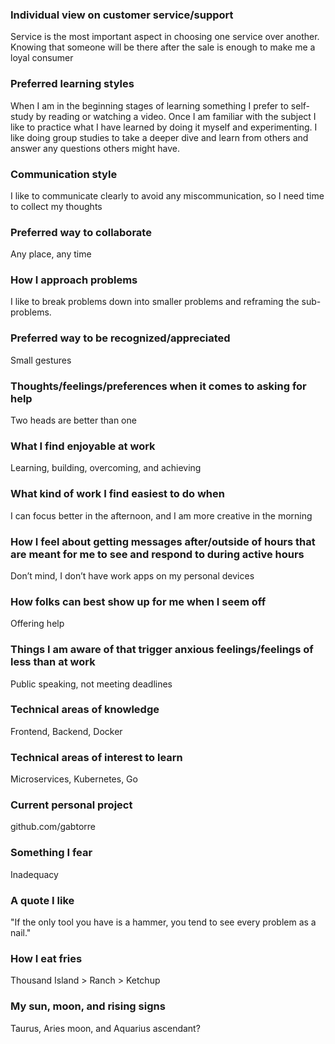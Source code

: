 ### Individual view on customer service/support
Service is the most important aspect in choosing one service over another. Knowing that someone will be there after the sale is enough to make me a loyal consumer

### Preferred learning styles
When I am in the beginning stages of learning something I prefer to self-study by reading or watching a video. Once I am familiar with the subject I like to practice what I have learned by doing it myself and experimenting. I like doing group studies to take a deeper dive and learn from others and answer any questions others might have.

### Communication style
I like to communicate clearly to avoid any miscommunication, so I need time to collect my thoughts

### Preferred way to collaborate
Any place, any time

### How I approach problems
I like to break problems down into smaller problems and reframing the sub-problems. 

### Preferred way to be recognized/appreciated
Small gestures

### Thoughts/feelings/preferences when it comes to asking for help
Two heads are better than one

### What I find enjoyable at work
Learning, building, overcoming, and achieving

### What kind of work I find easiest to do when 
 I can focus better in the afternoon, and I am more creative in the morning

### How I feel about getting messages after/outside of hours that are meant for me to see and respond to during active hours
 Don’t mind, I don’t have work apps on my personal devices

### How folks can best show up for me when I seem off
 Offering help

 ### Things I am aware of that trigger anxious feelings/feelings of less than at work
Public speaking, not meeting deadlines

### Technical areas of knowledge
 Frontend, Backend, Docker

### Technical areas of interest to learn
 Microservices, Kubernetes, Go

### Current personal project
github.com/gabtorre

### Something I fear
Inadequacy

### A quote I like
"If the only tool you have is a hammer, you tend to see every problem as a nail."

### How I eat fries
Thousand Island > Ranch > Ketchup 

### My sun, moon, and rising signs
Taurus, Aries moon, and Aquarius ascendant?
